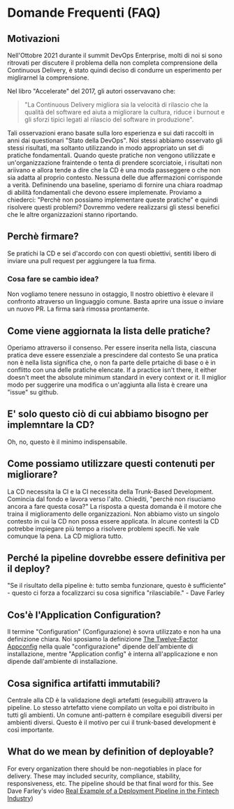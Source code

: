 # Domande Frequenti (FAQ)

## Motivazioni

Nell'Ottobre 2021 durante il summit DevOps Enterprise, molti di noi si sono ritrovati per discutere il problema della non completa comprensione
della Continuous Delivery, è stato quindi deciso di condurre un esperimento per miglirarnel la comprensione.

Nel libro "Accelerate" del 2017, gli autori osservavano che:
> "La Continuous Delivery migliora sia la velocità di rilascio che la qualità del software ed aiuta a migliorare la cultura, riduce i burnout e gli sforzi tipici legati al rilascio del software in produzione".

Tali osservazioni erano basate sulla loro esperienza e sui dati raccolti in anni dai questionari "Stato della DevOps". 
Noi stessi abbiamo osservato gli stessi risultati, ma soltanto utilizzando in modo appropriato un set di pratiche fondamentali. 
Quando queste pratiche non vengono utilizzate e un'organizzazione fraintende o tenta di prendere scorciatoie, 
i risultati non ariivano e allora tende a dire che la CD è una moda passeggere o che non sia adatta al proprio contesto. 
Nessuna delle due affermazioni corrisponde a verità.
Defininendo una baseline, speriamo di fornire una chiara roadmap di abilità fondamentali che devono essere implemenate.
Proviamo a chiederci: "Perchè non possiamo implementare queste pratiche" e quindi risolvere questi problemi? 
Dovremmo vedere realizzarsi gli stessi benefici che le altre organizzazioni stanno riportando.


## Perchè firmare?
Se pratichi la CD e sei d'accordo con con questi obiettivi, sentiti libero di inviare una pull request per aggiungere la tua firma.

### Cosa fare se cambio idea?

Non vogliamo tenere nessuno in ostaggio, Il nostro obiettivo è elevare il confronto atraverso un linguaggio comune.
Basta aprire una issue o inviare un nuovo PR. La firma sarà rimossa prontamente.

## Come viene aggiornata la lista delle pratiche?

Operiamo attraverso il consenso. Per essere inserita nella lista, ciascuna pratica deve essere essenziale a prescindere dal contesto
Se una pratica non è nella lista significa che, o non fa parte delle prtaiche di base o è in conflitto con una delle pratiche elencate.
If a practice isn't there, it either doesn't meet the absolute minimum standard in every context or it.
Il miglior modo per suggerire una modifica o un'aggiunta alla lista è creare una "issue" su github.

## E' solo questo ciò di cui abbiamo bisogno per implemntare la CD?

Oh, no, questo è il minimo indispensabile.

## Come possiamo utilizzare questi contenuti per migliorare?

La CD necessita la CI e la CI necessita della Trunk-Based Development. Comincia dal fondo e lavora verso l'alto. 
Chiediti, "perchè non risuciamo ancora a fare questa cosa?" La risposta a questa domanda è il motore che traina il miglioramento delle organizzazioni.
Non abbiamo visto un singolo contesto in cui la CD non possa essere applicata.
In alcune contesti la CD potrebbe impiegare più tempo a risolvere problemi specifi. Ne vale comunque la pena. La CD migliora tutto.

## Perché la pipeline dovrebbe essere definitiva per il deploy?

"Se il risultato della pipeline è: tutto semba funzionare, questo è sufficiente" - questo ci forza a focalizzarci su cosa significa "rilasciabile." -
Dave Farley

## Cos'è l'Application Configuration?

Il termine "Configuration" (Configurazione) è sovra utilizzato e non ha una definizione chiara. Noi sposiamo la definizione
[The Twelve-Factor Appconfig](https://12factor.net/config) nella quale "configurazione" dipende dell'ambiente di installazione,
mentre "Application config" è interna all'applicazione e non dipende dall'ambiente di installazione.

## Cosa significa artifatti immutabili?

Centrale alla CD è la validazione degli artefatti (eseguibili) attravero la pipeline. 
Lo stesso atrtefatto viene compilato un volta e poi distribuito in tutti gli ambienti.
Un comune anti-pattern è compilare eseguibili diversi per ambienti diversi.
Questo è il motivo per cui il trunk-based development è così importante.

## What do we mean by definition of deployable?

For every organization there should be non-negotiables in place for delivery. These may included security, compliance, stability, responsiveness, etc. The pipeline should be that final word for this. See Dave Farley's video [Real Example of a Deployment Pipeline in the Fintech Industry](https://www.youtube.com/watch?v=bHKHdp4H-8w))
